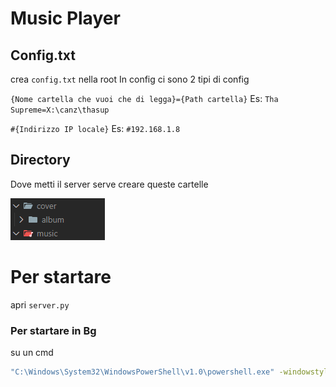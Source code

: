 
# Music Player

## Config.txt
crea `config.txt` nella root
In config ci sono 2 tipi di config

`{Nome cartella che vuoi che di legga}={Path cartella}`
Es: `Tha Supreme=X:\canz\thasup`

`#{Indirizzo IP locale}` Es: `#192.168.1.8`

## Directory
Dove metti il server serve creare queste cartelle

![](https://github.com/dj2828/Music_Player/blob/be76a3c85a3f87b6e72067feaf1f4de53ee691e4/perIlReadme.png?raw=true)

# Per startare
apri `server.py`
### Per startare in Bg
su un cmd
```bash
"C:\Windows\System32\WindowsPowerShell\v1.0\powershell.exe" -windowstyle hidden -ExecutionPolicy Bypass -command "python {PATH SERVER.py}"
```
